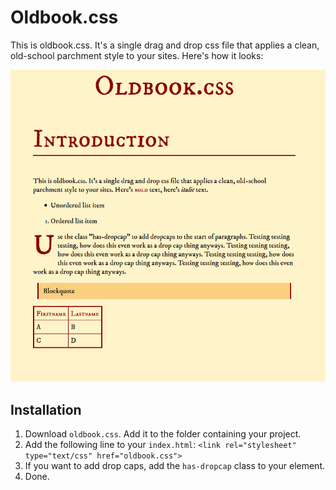 # Oldbook.css
This is oldbook.css. It's a single drag and drop css file that applies a clean, old-school parchment style to your sites. Here's how it looks:

![Demo image](https://github.com/UtilityHotbar/oldbook-css/blob/main/demo.png)

## Installation
1. Download `oldbook.css`. Add it to the folder containing your project.
2. Add the following line to your `index.html`: `<link rel="stylesheet" type="text/css" href="oldbook.css">`
3. If you want to add drop caps, add the `has-dropcap` class to your element.
4. Done.
